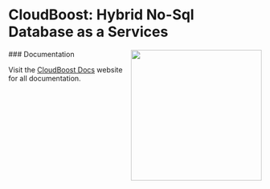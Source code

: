 # CloudBoost: Hybrid No-Sql Database as a Services

<img align="right" height="260" src="https://cloudboost.io/assets/images/cblogoicon.png">
### Documentation

Visit the [CloudBoost Docs](http://docs.cloudboost.io) website for all documentation.

